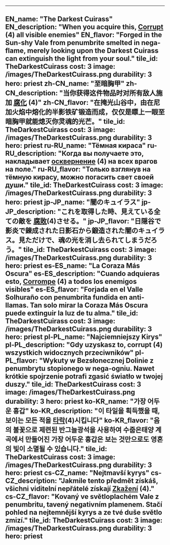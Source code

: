 ---

EN_name: "The Darkest Cuirass"
EN_description: "When you acquire this,  <u>Corrupt</u> (4) all visible enemies"
EN_flavor: "Forged in the Sun-shy Vale from penumbrite smelted in nega-flame, merely looking upon the Darkest Cuirass can extinguish the light from your soul."
tile_id: TheDarkestCuirass
cost: 3
image: /images/TheDarkestCuirass.png
durability: 3
hero: priest
zh-CN_name: "至暗胸甲"
zh-CN_description: "当你获得这件物品时对所有敌人施加 <u>腐化</u> (4)"
zh-CN_flavor: "在掩光山谷中，由在尼加火焰中熔化的半影铁矿锻造而成，仅仅是瞟上一眼至暗胸甲就能熄灭你灵魂的光芒。"
tile_id: TheDarkestCuirass
cost: 3
image: /images/TheDarkestCuirass.png
durability: 3
hero: priest
ru-RU_name: "Тёмная кираса"
ru-RU_description: "Когда вы получаете это, накладывает  <u>осквернение</u> (4) на всех врагов на поле."
ru-RU_flavor: "Только взглянув на тёмную кирасу, можно погасить свет своей души."
tile_id: TheDarkestCuirass
cost: 3
image: /images/TheDarkestCuirass.png
durability: 3
hero: priest
jp-JP_name: "闇のキュイラス"
jp-JP_description: "これを取得した時、見えている全ての敵を <u>腐敗</u>(4)させる。"
jp-JP_flavor: "日隠谷で影炎で錬成された日影石から鍛造された闇のキュイラス。見ただけで、魂の光を消し去られてしまうだろう。"
tile_id: TheDarkestCuirass
cost: 3
image: /images/TheDarkestCuirass.png
durability: 3
hero: priest
es-ES_name: "La Coraza Más Oscura"
es-ES_description: "Cuando adquieras esto,  <u>Corrompe</u> (4) a todos los enemigos visibles"
es-ES_flavor: "Forjada en el Valle Solhuraño con penumbrita fundida en anti-llamas. Tan solo mirar la Coraza Más Oscura puede extinguir la luz de tu alma."
tile_id: TheDarkestCuirass
cost: 3
image: /images/TheDarkestCuirass.png
durability: 3
hero: priest
pl-PL_name: "Najciemniejszy Kirys"
pl-PL_description: "Gdy uzyskasz to, corrupt (4) wszystkich widocznych przeciwników"
pl-PL_flavor: "Wykuty w Bezsłonecznej Dolinie z penumbrytu stopionego w nega-ogniu. Nawet krótkie spojrzenie potrafi zgasić światło w twojej duszy."
tile_id: TheDarkestCuirass
cost: 3
image: /images/TheDarkestCuirass.png
durability: 3
hero: priest
ko-KR_name: "가장 어두운 흉갑"
ko-KR_description: "이 타일을 획득했을 때, 보이는 모든 적을  <u>타락</u>(4)시킵니다"
ko-KR_flavor: "음의 불꽃으로 제련된 반그늘광석을 사용하여 수줍은태양 계곡에서 만들어진 가장 어두운 흉갑은 보는 것만으로도 영혼의 빛이 소멸될 수 있습니다."
tile_id: TheDarkestCuirass
cost: 3
image: /images/TheDarkestCuirass.png
durability: 3
hero: priest
cs-CZ_name: "Nejtmavší kyrys"
cs-CZ_description: "Jakmile tento předmět získáš, všichni viditelní nepřátelé získají  <u>Zkažení</u> (4)."
cs-CZ_flavor: "Kovaný ve světloplachém Vale z penumbritu, tavený negativním plamenem. Stačí pohled na nejtemnější kyrys a ze tvé duše světlo zmizí."
tile_id: TheDarkestCuirass
cost: 3
image: /images/TheDarkestCuirass.png
durability: 3
hero: priest
---